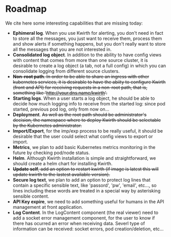 # Roadmap
We cite here some interesting capabilities that are missing today:

  - **Ephimeral log**. When you use Kwirth for alerting, you don't need in fact to store all the messages, you just want to receive them, process them and show alerts if something happens, but you don't really want to store all the messages that you are not interested in.
  - **Consolidated log object**. In addition to the ability to have config views with content that comes from more than one source cluster, it is desirable to create a log object (a tab, not a full config) in which you can consolidate logging from different source clusters.
  - ~~**Non-root path**. In order to be able to share an ingress with other kubernetes services, it is desirable to have the abiity to configure Kwirth (front and API) for receiving requests in a non-root path, that is, something like 'http://your.dns.name/kwirth'.~~
  - **Starting logs**. When a user starts a log object, he should be able to decide how much logging info to receive from the started log: since pod started, previous pod log, only from now on...
  - **Deployment**. ~~As well as the root path should be administrator's decision, the namespace where to deploy Kwirth should be selectable by the Kubernetes administrator.~~
  - **Import/Export**, for the imp/exp process to be really useful, it should be desirable that the user could select what config views to export or import.
  - **Metrics**, we plan to add basic Kubernetes metrics monitoring in the future by checking pod/node status.  
  - **Helm**. Although Kwirth installation is simple and straightforward, we should create a helm chart for installing Kwirth.
  - ~~**Update self**, add an option to restart kwirth (if image is latest this will update kwirth to the lastest available version).~~
  - **Secure log text**, we plan to add an option to protect log lines that contain a specific sensible text, like 'passord', 'pw', 'email', etc..., so lines including these words are treated in a special way by asterisking sensible content.
  - **API Key expire**, we need to add something useful for humans in the API management at front application.
  - **Log Content**. In the LogContent component (the real viewer) need to add a socket error management component, for the user to know if there has ocurred an error when receiving data. Severl type of information can be received: socket errors, pod creation/deletion, etc...

